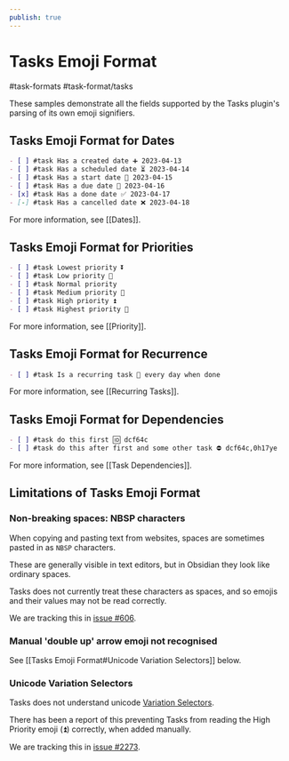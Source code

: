 ```yaml
---
publish: true
---
```


# Tasks Emoji Format

<span class="related-pages">#task-formats #task-format/tasks</span>

These samples demonstrate all the fields supported by the Tasks plugin's parsing of its own emoji signifiers.

<!-- NEW_TASK_FIELD_EDIT_REQUIRED -->

## Tasks Emoji Format for Dates

<!-- snippet: DocsSamplesForTaskFormats.test.Serializer_Dates_tasksPluginEmoji-snippet.approved.md -->
```md
- [ ] #task Has a created date ➕ 2023-04-13
- [ ] #task Has a scheduled date ⏳ 2023-04-14
- [ ] #task Has a start date 🛫 2023-04-15
- [ ] #task Has a due date 📅 2023-04-16
- [x] #task Has a done date ✅ 2023-04-17
- [-] #task Has a cancelled date ❌ 2023-04-18
```
<!-- endSnippet -->

For more information, see [[Dates]].

## Tasks Emoji Format for Priorities

<!-- snippet: DocsSamplesForTaskFormats.test.Serializer_Priorities_tasksPluginEmoji-snippet.approved.md -->
```md
- [ ] #task Lowest priority ⏬
- [ ] #task Low priority 🔽
- [ ] #task Normal priority
- [ ] #task Medium priority 🔼
- [ ] #task High priority ⏫
- [ ] #task Highest priority 🔺
```
<!-- endSnippet -->

For more information, see [[Priority]].

## Tasks Emoji Format for Recurrence

```markdown
- [ ] #task Is a recurring task 🔁 every day when done
```

For more information, see [[Recurring Tasks]].

## Tasks Emoji  Format for Dependencies

<!-- snippet: DocsSamplesForTaskFormats.test.Serializer_Dependencies_tasksPluginEmoji-snippet.approved.md -->
```md
- [ ] #task do this first 🆔 dcf64c
- [ ] #task do this after first and some other task ⛔️ dcf64c,0h17ye
```
<!-- endSnippet -->

For more information, see [[Task Dependencies]].

## Limitations of Tasks Emoji Format

### Non-breaking spaces: NBSP characters

When copying and pasting text from websites, spaces are sometimes pasted in as `NBSP` characters.

These are generally visible in text editors, but in Obsidian they look like ordinary spaces.

Tasks does not currently treat these characters as spaces, and so emojis and their values may not be read correctly.

We are tracking this in [issue #606](https://github.com/obsidian-tasks-group/obsidian-tasks/issues/606).

### Manual 'double up' arrow emoji not recognised

See [[Tasks Emoji Format#Unicode Variation Selectors]] below.

### Unicode Variation Selectors

Tasks does not understand unicode [Variation Selectors](https://en.wikipedia.org/wiki/Variation_Selectors_(Unicode_block)).

There has been a report of this preventing Tasks from reading the High Priority emoji (⏫) correctly, when added manually.

We are tracking this in [issue #2273](https://github.com/obsidian-tasks-group/obsidian-tasks/issues/2273).
